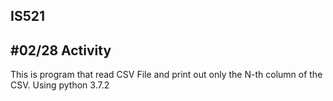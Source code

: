 IS521
---------------
#02/28 Activity
---------------
This is program that read CSV File and print out only the N-th column of the CSV.
Using python 3.7.2